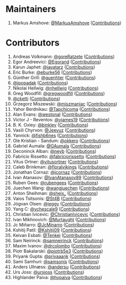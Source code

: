 # Maintainers

1. Markus Amshove: [@MarkusAmshove](https://github.com/MarkusAmshove) ([Contributions](https://github.com/MarkusAmshove/Kluent/commits?author=MarkusAmshove))

# Contributors

1. Andreas Volkmann: [@goreRatzete](https://github.com/goreRatzete) ([Contributions](https://github.com/MarkusAmshove/Kluent/commits?author=goreRatzete))
2. Egor Andreevici: [@Egorand](https://github.com/Egorand) ([Contributions](https://github.com/MarkusAmshove/Kluent/commits?author=Egorand))
3. Karun Japhet: [@javatarz](https://github.com/javatarz) ([Contributions](https://github.com/MarkusAmshove/Kluent/commits?author=javatarz))
4. Eric Burke: [@eburke56](https://github.com/eburke56) ([Contributions](https://github.com/MarkusAmshove/Kluent/commits?author=eburke56))
5. Günther Grill: [@guenhter](https://github.com/guenhter) ([Contributions](https://github.com/MarkusAmshove/Kluent/commits?author=guenhter))
6. [@jpopadak](https://github.com/jpopadak) ([Contributions](https://github.com/MarkusAmshove/Kluent/commits?author=jpopadak))
7. Nikolai Hellwig: [@nhellwig](https://github.com/nhellwig) ([Contributions](https://github.com/MarkusAmshove/Kluent/commits?author=nhellwig))
8. Greg Woodfill: [@gregwoodfill](https://github.com/gregwoodfill) ([Contributions](https://github.com/MarkusAmshove/Kluent/commits?author=gregwoodfill))
9. [@cketti](https://github.com/cketti) ([Contributions](https://github.com/MarkusAmshove/Kluent/commits?author=cketti))
10. Grzegorz Miszewski: [@miszmaniac](https://github.com/miszmaniac) ([Contributions](https://github.com/MarkusAmshove/Kluent/commits?author=miszmaniac))
11. Yahor Berdnikau: [@Tapchicoma](https://github.com/Tapchicoma) ([Contributions](https://github.com/MarkusAmshove/Kluent/commits?author=Tapchicoma))
12. Alan Evans: [@westonal](https://github.com/westonal) ([Contributions](https://github.com/MarkusAmshove/Kluent/commits?author=westonal))
13. Victor J - Reventos: [@vjames19](https://github.com/vjames19) ([Contributions](https://github.com/MarkusAmshove/Kluent/commits?author=vjames19))
14. B. K. Oxley: [@binkley](https://github.com/binkley) ([Contributions](https://github.com/MarkusAmshove/Kluent/commits?author=binkley))
15. Vasili Chyrvon: [@Jeevuz](https://github.com/Jeevuz) ([Contributions](https://github.com/MarkusAmshove/Kluent/commits?author=Jeevuz))
16. Yannick: [@fishb6nes](https://github.com/fishb6nes) ([Contributions](https://github.com/MarkusAmshove/Kluent/commits?author=fishb6nes))
17. Ole Kristian - Sandum: [@okkero](https://github.com/okkero) ([Contributions](https://github.com/MarkusAmshove/Kluent/commits?author=okkero))
18. Gabriel Aumala: [@GAumala](https://github.com/GAumala) ([Contributions](https://github.com/MarkusAmshove/Kluent/commits?author=GAumala))
19. Deconinck  Alban: [@neyb](https://github.com/neyb) ([Contributions](https://github.com/MarkusAmshove/Kluent/commits?author=neyb))
20. Fabrício Rissetto: [@fabriciorissetto](https://github.com/fabriciorissetto) ([Contributions](https://github.com/MarkusAmshove/Kluent/commits?author=fabriciorissetto))
21. Vitus Ortner: [@vitusortner](https://github.com/vitusortner) ([Contributions](https://github.com/MarkusAmshove/Kluent/commits?author=vitusortner))
22. Caleb Brinkman: [@floralvikings](https://github.com/floralvikings) ([Contributions](https://github.com/MarkusAmshove/Kluent/commits?author=floralvikings))
23. Jonathan Cornaz: [@jcornaz](https://github.com/jcornaz) ([Contributions](https://github.com/MarkusAmshove/Kluent/commits?author=jcornaz))
24. Ivan Atanasov: [@IvanAtanasov89](https://github.com/IvanAtanasov89) ([Contributions](https://github.com/MarkusAmshove/Kluent/commits?author=IvanAtanasov89))
25. Ruben Gees: [@rubengees](https://github.com/rubengees) ([Contributions](https://github.com/MarkusAmshove/Kluent/commits?author=rubengees))
26. Juechen Wang: [@wangjuechen](https://github.com/wangjuechen) ([Contributions](https://github.com/MarkusAmshove/Kluent/commits?author=wangjuechen))
27. Anton Sheihman: [@sheix_](https://github.com/sheix_) ([Contributions](https://github.com/MarkusAmshove/Kluent/commits?author=rubengees))
28. Vaios Tsitsonis: [@St4B](https://github.com/St4B) ([Contributions](https://github.com/MarkusAmshove/Kluent/commits?author=st4b))
29. Jógvan Olsen: [@jeggy](https://github.com/jeggy) ([Contributions](https://github.com/MarkusAmshove/Kluent/commits?author=jeggy))
30. Yang C: [@ychescale9](https://github.com/ychescale9) ([Contributions](https://github.com/MarkusAmshove/Kluent/commits?author=ychescale9))
31. Christian Ivicevic: [@ChristianIvicevic](https://github.com/ChristianIvicevic) ([Contributions](https://github.com/MarkusAmshove/Kluent/commits?author=ChristianIvicevic))
32. Ivan Mikhnovich: [@Murtaught](https://github.com/Murtaught) ([Contributions](https://github.com/MarkusAmshove/Kluent/commits?author=Murtaught))
33. Jc Miñarro: [@JcMinarro](https://github.com/JcMinarro) ([Contributions](https://github.com/MarkusAmshove/Kluent/commits?author=JcMinarro))
34. Kshitij Patil: [@Kshitij09](https://github.com/Kshitij09) ([Contributions](https://github.com/MarkusAmshove/Kluent/commits?author=Kshitij09))
35. Keivan Esbati: [@Tenkei](https://github.com/Tenkei) ([Contributions](https://github.com/MarkusAmshove/Kluent/commits?author=Tenkei))
36. Sam Neirinck: [@samneirinck](https://github.com/samneirinck) ([Contributions](https://github.com/MarkusAmshove/Kluent/commits?author=samneirinck))
37. Maxim Ivanov: [@drcolombo](https://github.com/drcolombo) ([Contributions](https://github.com/MarkusAmshove/Kluent/commits?author=drcolombo))
38. Piotr Bakalarski: [@piotrb5e3](https://github.com/piotrb5e3) ([Contributions](https://github.com/MarkusAmshove/Kluent/commits?author=piotrb5e3))
39. Priyank Gupta: [@priyaaank](https://github.com/priyaaank) ([Contributions](https://github.com/MarkusAmshove/Kluent/commits?author=priyaaank))
40. Sami Samhuri: [@samsonjs](https://github.com/samsonjs) ([Contributions](https://github.com/MarkusAmshove/Kluent/commits?author=samsonjs))
41. Anders Ullnæss: [@andersu](https://github.com/andersu) ([Contributions](https://github.com/MarkusAmshove/Kluent/commits?author=andersu))
42. Urs Joss: [@ursjoss](https://github.com/ursjoss) ([Contributions](https://github.com/MarkusAmshove/Kluent/commits?author=ursjoss))
43. Highlander Paiva: [@hvpaiva](https://github.com/hvpaiva) ([Contributions](https://github.com/MarkusAmshove/Kluent/commits?author=hvpaiva))
